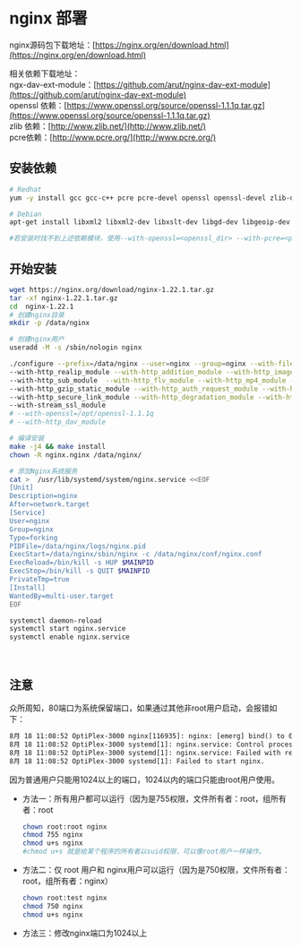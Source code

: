 # nginx 部署

nginx源码包下载地址：[https://nginx.org/en/download.html](https://nginx.org/en/download.html)

相关依赖下载地址：  
ngx-dav-ext-module：[https://github.com/arut/nginx-dav-ext-module](https://github.com/arut/nginx-dav-ext-module)  
openssl 依赖：[https://www.openssl.org/source/openssl-1.1.1q.tar.gz](https://www.openssl.org/source/openssl-1.1.1q.tar.gz)  
zlib 依赖：[http://www.zlib.net/](http://www.zlib.net/)  
pcre依赖：[http://www.pcre.org/](http://www.pcre.org/)

## 安装依赖

```bash
# Redhat
yum -y install gcc gcc-c++ pcre pcre-devel openssl openssl-devel zlib-devel  automake   libxml2-dev libxslt-devel  gd-devel perl-devel perl-ExtUtils-Embed GeoIP GeoIP-devel GeoIP-data

# Debian
apt-get install libxml2 libxml2-dev libxslt-dev libgd-dev libgeoip-dev  libpcre3 libpcre3-dev zlib1g-dev

#若安装时找不到上述依赖模块，使用--with-openssl=<openssl_dir> --with-pcre=<pcre_dir> --with-zlib=<zlib_dir>
```

## 开始安装

```bash
wget https://nginx.org/download/nginx-1.22.1.tar.gz
tar -xf nginx-1.22.1.tar.gz
cd  nginx-1.22.1
# 创建nginx目录
mkdir -p /data/nginx

# 创建nginx用户
useradd -M -s /sbin/nologin nginx

./configure --prefix=/data/nginx --user=nginx --group=nginx --with-file-aio --with-http_ssl_module \
--with-http_realip_module --with-http_addition_module --with-http_image_filter_module --with-http_geoip_module \
--with-http_sub_module  --with-http_flv_module --with-http_mp4_module --with-http_gunzip_module \
--with-http_gzip_static_module --with-http_auth_request_module --with-http_random_index_module \
--with-http_secure_link_module --with-http_degradation_module --with-http_stub_status_module --with-stream \
--with-stream_ssl_module 
# --with-openssl=/opt/openssl-1.1.1q
# --with-http_dav_module

# 编译安装
make -j4 && make install
chown -R nginx.nginx /data/nginx/

# 添加Nginx系统服务
cat >  /usr/lib/systemd/system/nginx.service <<EOF
[Unit]
Description=nginx
After=network.target
[Service]
User=nginx
Group=nginx
Type=forking
PIDFile=/data/nginx/logs/nginx.pid
ExecStart=/data/nginx/sbin/nginx -c /data/nginx/conf/nginx.conf
ExecReload=/bin/kill -s HUP $MAINPID
ExecStop=/bin/kill -s QUIT $MAINPID
PrivateTmp=true
[Install]
WantedBy=multi-user.target
EOF

systemctl daemon-reload
systemctl start nginx.service
systemctl enable nginx.service
```

‍

## 注意

众所周知，80端口为系统保留端口，如果通过其他非root用户启动，会报错如下：

```xml
8月 18 11:08:52 OptiPlex-3000 nginx[116935]: nginx: [emerg] bind() to 0.0.0.0:80 failed (13: Permission denied)
8月 18 11:08:52 OptiPlex-3000 systemd[1]: nginx.service: Control process exited, code=exited, status=1/FAILURE
8月 18 11:08:52 OptiPlex-3000 systemd[1]: nginx.service: Failed with result 'exit-code'.
8月 18 11:08:52 OptiPlex-3000 systemd[1]: Failed to start nginx.
```

因为普通用户只能用1024以上的端口，1024以内的端口只能由root用户使用。

* 方法一：所有用户都可以运行（因为是755权限，文件所有者：root，组所有者：root

  ```bash
  chown root:root nginx
  chmod 755 nginx
  chmod u+s nginx
  #chmod u+s 就是给某个程序的所有者以suid权限，可以像root用户一样操作。
  ```

* 方法二：仅 root 用户和 nginx用户可以运行（因为是750权限，文件所有者：root，组所有者：nginx）

  ```bash
  chown root:test nginx
  chmod 750 nginx
  chmod u+s nginx
  ```

* 方法三：修改nginx端口为1024以上

‍
